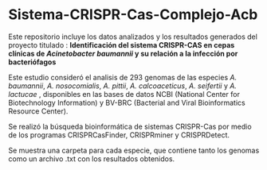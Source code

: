 # Sistema-CRISPR-Cas-Complejo-Acb

Este repositorio incluye los datos analizados y los resultados generados del proyecto titulado : **Identificación del sistema CRISPR-CAS en cepas clínicas de *Acinetobacter baumannii* y su relación a la infección por bacteriófagos**

Este estudio consideró el analisis de 293 genomas de las especies *A. baumannii*, *A. nosocomialis*, *A. pittii*, *A. calcoaceticus*, *A. seifertii* y *A. lactucae* , disponibles en las bases de datos NCBI (National Center for Biotechnology Information) y BV-BRC (Bacterial and Viral Bioinformatics Resource Center).

Se realizó la búsqueda bioinformática de sistemas CRISPR-Cas por medio de los programas CRISPRCasFinder, CRISPRminer y CRISPRDetect. 

Se muestra una carpeta para cada especie, que contiene tanto los genomas como un archivo .txt con los resultados obtenidos. 

